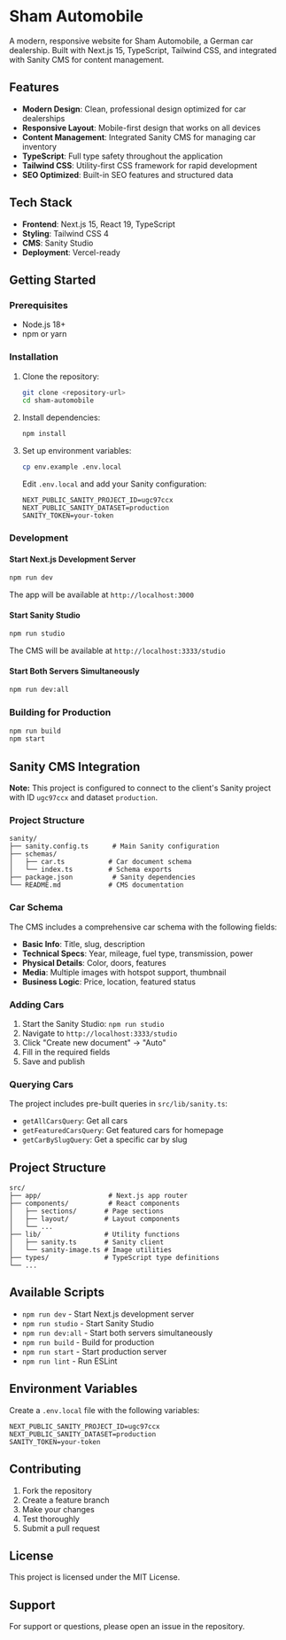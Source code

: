 # Sham Automobile

A modern, responsive website for Sham Automobile, a German car dealership. Built with Next.js 15, TypeScript, Tailwind CSS, and integrated with Sanity CMS for content management.

## Features

- **Modern Design**: Clean, professional design optimized for car dealerships
- **Responsive Layout**: Mobile-first design that works on all devices
- **Content Management**: Integrated Sanity CMS for managing car inventory
- **TypeScript**: Full type safety throughout the application
- **Tailwind CSS**: Utility-first CSS framework for rapid development
- **SEO Optimized**: Built-in SEO features and structured data

## Tech Stack

- **Frontend**: Next.js 15, React 19, TypeScript
- **Styling**: Tailwind CSS 4
- **CMS**: Sanity Studio
- **Deployment**: Vercel-ready

## Getting Started

### Prerequisites

- Node.js 18+ 
- npm or yarn

### Installation

1. Clone the repository:
   ```bash
   git clone <repository-url>
   cd sham-automobile
   ```

2. Install dependencies:
   ```bash
   npm install
   ```

3. Set up environment variables:
   ```bash
   cp env.example .env.local
   ```
   
   Edit `.env.local` and add your Sanity configuration:
   ```env
   NEXT_PUBLIC_SANITY_PROJECT_ID=ugc97ccx
   NEXT_PUBLIC_SANITY_DATASET=production
   SANITY_TOKEN=your-token
   ```

### Development

#### Start Next.js Development Server
```bash
npm run dev
```
The app will be available at `http://localhost:3000`

#### Start Sanity Studio
```bash
npm run studio
```
The CMS will be available at `http://localhost:3333/studio`

#### Start Both Servers Simultaneously
```bash
npm run dev:all
```

### Building for Production

```bash
npm run build
npm start
```

## Sanity CMS Integration

**Note:** This project is configured to connect to the client's Sanity project with ID `ugc97ccx` and dataset `production`.

### Project Structure
```
sanity/
├── sanity.config.ts      # Main Sanity configuration
├── schemas/
│   ├── car.ts           # Car document schema
│   └── index.ts         # Schema exports
├── package.json          # Sanity dependencies
└── README.md            # CMS documentation
```

### Car Schema

The CMS includes a comprehensive car schema with the following fields:

- **Basic Info**: Title, slug, description
- **Technical Specs**: Year, mileage, fuel type, transmission, power
- **Physical Details**: Color, doors, features
- **Media**: Multiple images with hotspot support, thumbnail
- **Business Logic**: Price, location, featured status

### Adding Cars

1. Start the Sanity Studio: `npm run studio`
2. Navigate to `http://localhost:3333/studio`
3. Click "Create new document" → "Auto"
4. Fill in the required fields
5. Save and publish

### Querying Cars

The project includes pre-built queries in `src/lib/sanity.ts`:

- `getAllCarsQuery`: Get all cars
- `getFeaturedCarsQuery`: Get featured cars for homepage
- `getCarBySlugQuery`: Get a specific car by slug

## Project Structure

```
src/
├── app/                 # Next.js app router
├── components/          # React components
│   ├── sections/       # Page sections
│   ├── layout/         # Layout components
│   └── ...
├── lib/                # Utility functions
│   ├── sanity.ts       # Sanity client
│   └── sanity-image.ts # Image utilities
├── types/              # TypeScript type definitions
└── ...
```

## Available Scripts

- `npm run dev` - Start Next.js development server
- `npm run studio` - Start Sanity Studio
- `npm run dev:all` - Start both servers simultaneously
- `npm run build` - Build for production
- `npm run start` - Start production server
- `npm run lint` - Run ESLint

## Environment Variables

Create a `.env.local` file with the following variables:

```env
NEXT_PUBLIC_SANITY_PROJECT_ID=ugc97ccx
NEXT_PUBLIC_SANITY_DATASET=production
SANITY_TOKEN=your-token
```

## Contributing

1. Fork the repository
2. Create a feature branch
3. Make your changes
4. Test thoroughly
5. Submit a pull request

## License

This project is licensed under the MIT License.

## Support

For support or questions, please open an issue in the repository.
